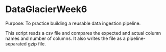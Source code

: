 # DataGlacierWeek6

Purpose: To practice building a reusable data ingestion pipeline.

This script reads a csv file and compares the expected and actual column names and number of columns. It also writes the file as a pipeline-separated gzip file.
